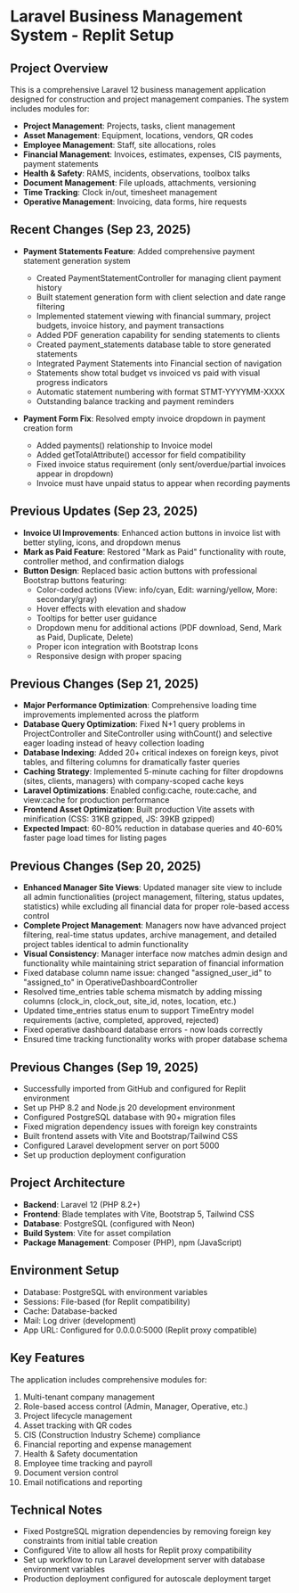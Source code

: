 # Laravel Business Management System - Replit Setup

## Project Overview
This is a comprehensive Laravel 12 business management application designed for construction and project management companies. The system includes modules for:

- **Project Management**: Projects, tasks, client management
- **Asset Management**: Equipment, locations, vendors, QR codes
- **Employee Management**: Staff, site allocations, roles
- **Financial Management**: Invoices, estimates, expenses, CIS payments, payment statements
- **Health & Safety**: RAMS, incidents, observations, toolbox talks
- **Document Management**: File uploads, attachments, versioning
- **Time Tracking**: Clock in/out, timesheet management
- **Operative Management**: Invoicing, data forms, hire requests

## Recent Changes (Sep 23, 2025)
- **Payment Statements Feature**: Added comprehensive payment statement generation system
  - Created PaymentStatementController for managing client payment history
  - Built statement generation form with client selection and date range filtering
  - Implemented statement viewing with financial summary, project budgets, invoice history, and payment transactions
  - Added PDF generation capability for sending statements to clients
  - Created payment_statements database table to store generated statements
  - Integrated Payment Statements into Financial section of navigation
  - Statements show total budget vs invoiced vs paid with visual progress indicators
  - Automatic statement numbering with format STMT-YYYYMM-XXXX
  - Outstanding balance tracking and payment reminders

- **Payment Form Fix**: Resolved empty invoice dropdown in payment creation form
  - Added payments() relationship to Invoice model  
  - Added getTotalAttribute() accessor for field compatibility
  - Fixed invoice status requirement (only sent/overdue/partial invoices appear in dropdown)
  - Invoice must have unpaid status to appear when recording payments

## Previous Updates (Sep 23, 2025)
- **Invoice UI Improvements**: Enhanced action buttons in invoice list with better styling, icons, and dropdown menus
- **Mark as Paid Feature**: Restored "Mark as Paid" functionality with route, controller method, and confirmation dialogs
- **Button Design**: Replaced basic action buttons with professional Bootstrap buttons featuring:
  - Color-coded actions (View: info/cyan, Edit: warning/yellow, More: secondary/gray)
  - Hover effects with elevation and shadow
  - Tooltips for better user guidance
  - Dropdown menu for additional actions (PDF download, Send, Mark as Paid, Duplicate, Delete)
  - Proper icon integration with Bootstrap Icons
  - Responsive design with proper spacing

## Previous Changes (Sep 21, 2025)
- **Major Performance Optimization**: Comprehensive loading time improvements implemented across the platform
- **Database Query Optimization**: Fixed N+1 query problems in ProjectController and SiteController using withCount() and selective eager loading instead of heavy collection loading
- **Database Indexing**: Added 20+ critical indexes on foreign keys, pivot tables, and filtering columns for dramatically faster queries
- **Caching Strategy**: Implemented 5-minute caching for filter dropdowns (sites, clients, managers) with company-scoped cache keys
- **Laravel Optimizations**: Enabled config:cache, route:cache, and view:cache for production performance
- **Frontend Asset Optimization**: Built production Vite assets with minification (CSS: 31KB gzipped, JS: 39KB gzipped)
- **Expected Impact**: 60-80% reduction in database queries and 40-60% faster page load times for listing pages

## Previous Changes (Sep 20, 2025)
- **Enhanced Manager Site Views**: Updated manager site view to include all admin functionalities (project management, filtering, status updates, statistics) while excluding all financial data for proper role-based access control
- **Complete Project Management**: Managers now have advanced project filtering, real-time status updates, archive management, and detailed project tables identical to admin functionality
- **Visual Consistency**: Manager interface now matches admin design and functionality while maintaining strict separation of financial information
- Fixed database column name issue: changed "assigned_user_id" to "assigned_to" in OperativeDashboardController
- Resolved time_entries table schema mismatch by adding missing columns (clock_in, clock_out, site_id, notes, location, etc.)
- Updated time_entries status enum to support TimeEntry model requirements (active, completed, approved, rejected)
- Fixed operative dashboard database errors - now loads correctly
- Ensured time tracking functionality works with proper database schema

## Previous Changes (Sep 19, 2025)
- Successfully imported from GitHub and configured for Replit environment
- Set up PHP 8.2 and Node.js 20 development environment
- Configured PostgreSQL database with 90+ migration files
- Fixed migration dependency issues with foreign key constraints
- Built frontend assets with Vite and Bootstrap/Tailwind CSS
- Configured Laravel development server on port 5000
- Set up production deployment configuration

## Project Architecture
- **Backend**: Laravel 12 (PHP 8.2+)
- **Frontend**: Blade templates with Vite, Bootstrap 5, Tailwind CSS
- **Database**: PostgreSQL (configured with Neon)
- **Build System**: Vite for asset compilation
- **Package Management**: Composer (PHP), npm (JavaScript)

## Environment Setup
- Database: PostgreSQL with environment variables
- Sessions: File-based (for Replit compatibility)
- Cache: Database-backed
- Mail: Log driver (development)
- App URL: Configured for 0.0.0.0:5000 (Replit proxy compatible)

## Key Features
The application includes comprehensive modules for:
1. Multi-tenant company management
2. Role-based access control (Admin, Manager, Operative, etc.)
3. Project lifecycle management
4. Asset tracking with QR codes
5. CIS (Construction Industry Scheme) compliance
6. Financial reporting and expense management
7. Health & Safety documentation
8. Employee time tracking and payroll
9. Document version control
10. Email notifications and reporting

## Technical Notes
- Fixed PostgreSQL migration dependencies by removing foreign key constraints from initial table creation
- Configured Vite to allow all hosts for Replit proxy compatibility
- Set up workflow to run Laravel development server with database environment variables
- Production deployment configured for autoscale deployment target